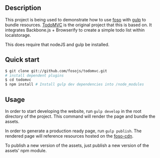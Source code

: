 ## Description

This project is being used to demonstrate how to use [foso][] with [gulp][] to bundle resources.
[TodoMVC][] is the original project that this is based on.  It integrates Backbone.js + Browserify
to create a simple todo list within localstorage.

This does require that nodeJS and gulp be installed.


## Quick start

```sh
$ git clone git://github.com/fosojs/todomvc.git
# install dependent plugins
$ cd todomvc
$ npm install # Install gulp dev dependencies into /node_modules
```


## Usage

In order to start developing the website, run `gulp develop` in the root directory
of the project. This command will render the page and bundle the assets.

In order to generate a production ready page, run `gulp publish`. The rendered page
will reference resources hosted on the [foso-cdn][].

To publish a new version of the assets, just publish a new version of the assets' npm module.


[todoMVC]: http://addyosmani.github.com/todomvc
[gulp]: https://github.com/gulpjs/gulp
[foso]: https://github.com/fosojs/foso
[foso-cdn]: https://github.com/fosojs/cdn
